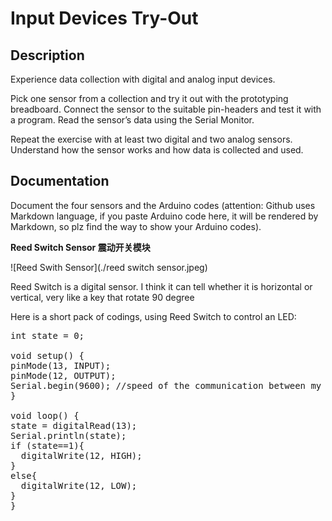 # Input Devices Try-Out

## Description
Experience data collection with digital and analog input devices. 

Pick one sensor from a collection and try it out with the prototyping breadboard. Connect the sensor to the suitable pin-headers and test it with a program. Read the sensor’s data using the Serial Monitor. 

Repeat the exercise with at least two digital and two analog sensors. Understand how the sensor works and how data is collected and used.

## Documentation
Document the four sensors and the Arduino codes (attention: Github uses Markdown language, if you paste Arduino code here, it will be rendered by Markdown, so plz find the way to show your Arduino codes).

**Reed Switch Sensor 震动开关模块**

![Reed Swith Sensor](./reed switch sensor.jpeg)

Reed Switch is a digital sensor. I think it can tell whether it is horizontal or vertical, very like a key that rotate 90 degree

Here is a short pack of codings, using Reed Switch to control an LED:
<pre>
int state = 0;

void setup() {
pinMode(13, INPUT);
pinMode(12, OUTPUT);
Serial.begin(9600); //speed of the communication between my computer and ATmega
}

void loop() {
state = digitalRead(13);
Serial.println(state);
if (state==1){
  digitalWrite(12, HIGH);
}
else{
  digitalWrite(12, LOW);
}
}<pre>
